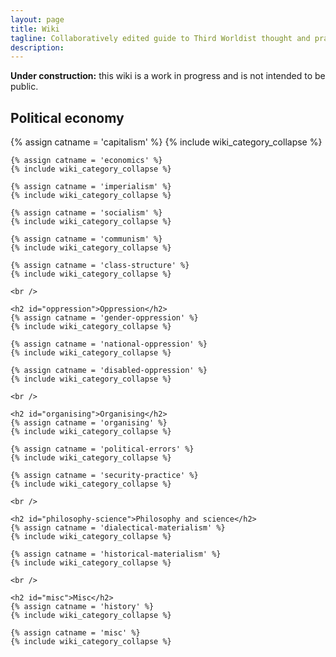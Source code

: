```yaml
---
layout: page
title: Wiki
tagline: Collaboratively edited guide to Third Worldist thought and praxis
description: 
---
```


<div class="alert alert-danger" role="alert"><strong>Under construction:</strong> this wiki is a work in progress and is not intended to be public.</div>

<div class="panel-group" id="accordion">
	<h2 id="political-economy">Political economy</h2>
	{% assign catname = 'capitalism' %}
	{% include wiki_category_collapse %}

	{% assign catname = 'economics' %}
	{% include wiki_category_collapse %}
	
	{% assign catname = 'imperialism' %}
	{% include wiki_category_collapse %}

	{% assign catname = 'socialism' %}
	{% include wiki_category_collapse %}
	
	{% assign catname = 'communism' %}
	{% include wiki_category_collapse %}
	
	{% assign catname = 'class-structure' %}
	{% include wiki_category_collapse %}
	
	<br />

	<h2 id="oppression">Oppression</h2>
	{% assign catname = 'gender-oppression' %}
	{% include wiki_category_collapse %}
	
	{% assign catname = 'national-oppression' %}
	{% include wiki_category_collapse %}
	
	{% assign catname = 'disabled-oppression' %}
	{% include wiki_category_collapse %}
	
	<br />

	<h2 id="organising">Organising</h2>
	{% assign catname = 'organising' %}
	{% include wiki_category_collapse %}
	
	{% assign catname = 'political-errors' %}
	{% include wiki_category_collapse %}
	
	{% assign catname = 'security-practice' %}
	{% include wiki_category_collapse %}
	
	<br />

	<h2 id="philosophy-science">Philosophy and science</h2>
	{% assign catname = 'dialectical-materialism' %}
	{% include wiki_category_collapse %}
	
	{% assign catname = 'historical-materialism' %}
	{% include wiki_category_collapse %}
	
	<br />

	<h2 id="misc">Misc</h2>
	{% assign catname = 'history' %}
	{% include wiki_category_collapse %}

	{% assign catname = 'misc' %}
	{% include wiki_category_collapse %}
</div>

